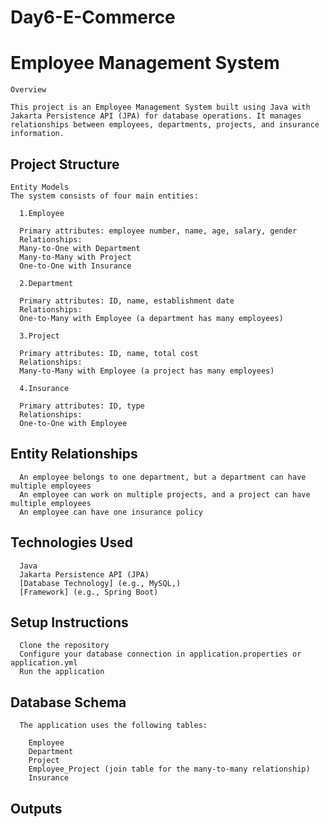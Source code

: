 # Day6-E-Commerce

# Employee Management System
    Overview
    
    This project is an Employee Management System built using Java with Jakarta Persistence API (JPA) for database operations. It manages relationships between employees, departments, projects, and insurance information.
    
## Project Structure
    
    Entity Models
    The system consists of four main entities:
    
      1.Employee
      
      Primary attributes: employee number, name, age, salary, gender
      Relationships:
      Many-to-One with Department
      Many-to-Many with Project
      One-to-One with Insurance
      
      2.Department
      
      Primary attributes: ID, name, establishment date
      Relationships:
      One-to-Many with Employee (a department has many employees)
      
      3.Project
      
      Primary attributes: ID, name, total cost
      Relationships:
      Many-to-Many with Employee (a project has many employees)
      
      4.Insurance
      
      Primary attributes: ID, type
      Relationships:
      One-to-One with Employee
    
## Entity Relationships
      An employee belongs to one department, but a department can have multiple employees
      An employee can work on multiple projects, and a project can have multiple employees
      An employee can have one insurance policy
    
## Technologies Used
      Java
      Jakarta Persistence API (JPA)
      [Database Technology] (e.g., MySQL,)
      [Framework] (e.g., Spring Boot)
    
## Setup Instructions
      Clone the repository
      Configure your database connection in application.properties or application.yml
      Run the application
    
## Database Schema
      The application uses the following tables:
      
        Employee
        Department
        Project
        Employee_Project (join table for the many-to-many relationship)
        Insurance

## Outputs



